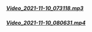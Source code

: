 ##### [Video_2021-11-10_073118.mp3](https://lms-vnedu-2104403236.github.io/20211110/Video_2021-11-10_073118.mp3)
##### [Video_2021-11-10_080631.mp4](https://lms-vnedu-2104403236.github.io/20211110/Video_2021-11-10_080631.mp4)

